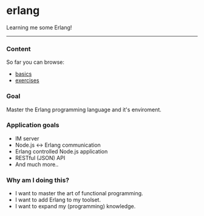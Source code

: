 erlang
======

Learning me some Erlang!

---

### Content
So far you can browse:
* [basics](https://github.com/opensoars/erlang/tree/master/basics)
* [exercises](https://github.com/opensoars/erlang/tree/master/exercises)


### Goal
Master the Erlang programming language and it's enviroment.


### Application goals
* IM server
* Node.js <-> Erlang communication
* Erlang controlled Node.js application
* RESTful (JSON) API
* And much more..


### Why am I doing this?
* I want to master the art of functional programming.
* I want to add Erlang to my toolset.
* I want to expand my (programming) knowledge.


